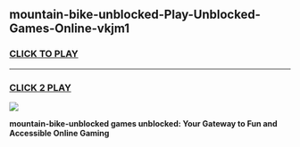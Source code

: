 
## mountain-bike-unblocked-Play-Unblocked-Games-Online-vkjm1
<h3>
<a href="https://premium76.site?title=mountain-bike-unblocked&ref=25A">CLICK TO PLAY</a></h3>
<hr>

<h3>
<a href="https://premium76.site?title=mountain-bike-unblocked&ref=25A">CLICK 2 PLAY</a>
  
</h3>

<a href="https://premium76.site?title=mountain-bike-unblocked&ref=25A"><img src="https://clearcache.store/games.png"></a>


**mountain-bike-unblocked games unblocked: Your Gateway to Fun and Accessible Online Gaming**
